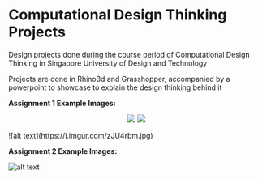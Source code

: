# Computational Design Thinking Projects

Design projects done during the course period of Computational Design Thinking in Singapore University of Design and Technology

Projects are done in Rhino3d and Grasshopper, accompanied by a powerpoint to showcase to explain the design thinking behind it

**Assignment 1 Example Images:**

<p align="center">
  <img src="https://i.imgur.com/SX8juR2.jpg">
   <img src="https://i.imgur.com/zJU4rbm.jpg">
</p>
![alt text](https://i.imgur.com/zJU4rbm.jpg)

**Assignment 2 Example Images:**

![alt text](https://i.imgur.com/yeuYkrt.jpg)
